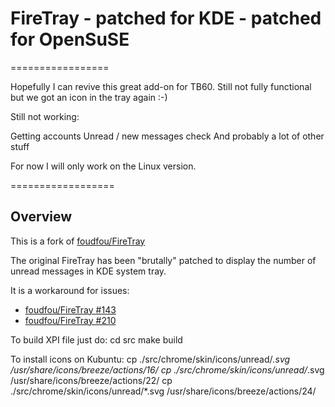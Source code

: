 FireTray - patched for KDE - patched for OpenSuSE
=======

=================

Hopefully I can revive this great add-on for TB60.
Still not fully functional but we got an icon in the tray again :-)

Still not working:

Getting accounts
Unread / new messages check
And probably a lot of other stuff

For now I will only work on the Linux version.

==================

Overview
--------

This is a fork of [foudfou/FireTray](https://github.com/foudfou/FireTray)

The original FireTray has been "brutally" patched to display the number of unread messages in KDE system tray.

It is a workaround for issues:
* [foudfou/FireTray #143](https://github.com/foudfou/FireTray/issues/143)
* [foudfou/FireTray #210](https://github.com/foudfou/FireTray/issues/210)

To build XPI file just do:
	cd src
	make build

To install icons on Kubuntu:
	cp ./src/chrome/skin/icons/unread/*.svg /usr/share/icons/breeze/actions/16/
	cp ./src/chrome/skin/icons/unread/*.svg /usr/share/icons/breeze/actions/22/
	cp ./src/chrome/skin/icons/unread/*.svg /usr/share/icons/breeze/actions/24/
